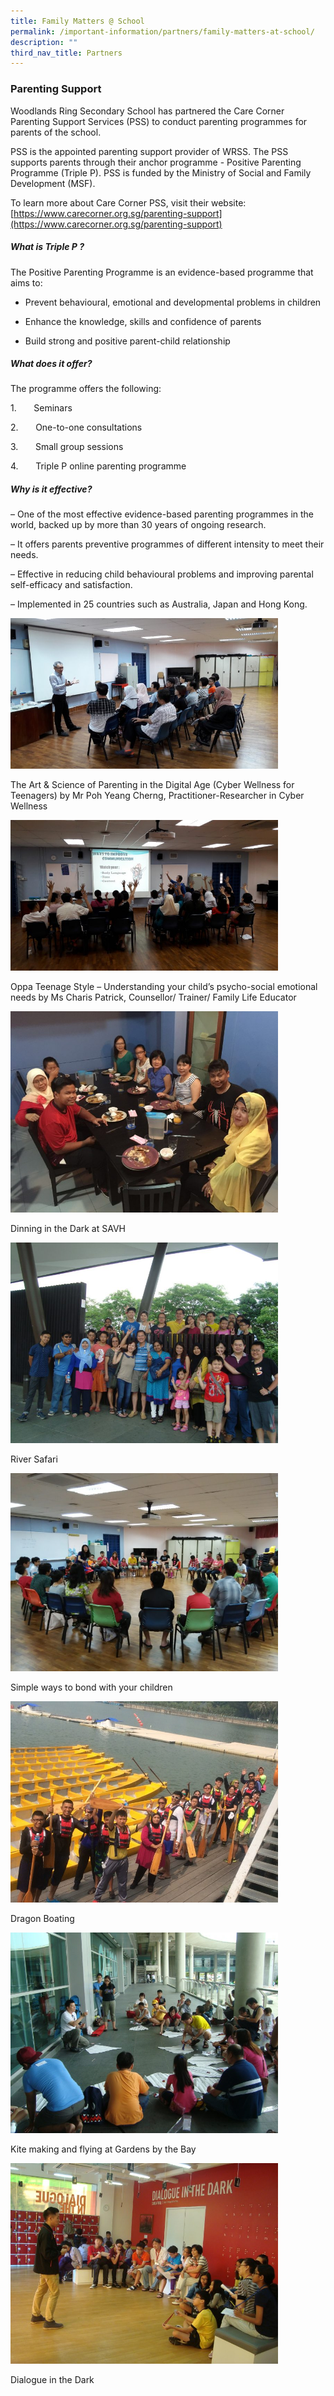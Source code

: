 ```yaml
---
title: Family Matters @ School
permalink: /important-information/partners/family-matters-at-school/
description: ""
third_nav_title: Partners
---
```

### **Parenting Support**         
Woodlands Ring Secondary School has partnered the Care Corner Parenting Support Services (PSS) to conduct parenting programmes for parents of the school.

PSS is the appointed parenting support provider of WRSS. The PSS supports parents through their anchor programme - Positive Parenting Programme (Triple P). PSS is funded by the Ministry of Social and Family Development (MSF).

To learn more about Care Corner PSS, visit their website: [https://www.carecorner.org.sg/parenting-support](https://www.carecorner.org.sg/parenting-support)

##### **What is Triple P ?**

The Positive Parenting Programme is an evidence-based programme that aims to:

* Prevent behavioural, emotional and developmental problems in children

* Enhance the knowledge, skills and confidence of parents

* Build strong and positive parent-child relationship

##### **What does it offer?**

The programme offers the following:

1.       Seminars

2.       One-to-one consultations

3.       Small group sessions

4.       Triple P online parenting programme

##### **Why is it effective?**

– One of the most effective evidence-based parenting programmes in the world, backed up by more than 30 years of ongoing research.

– It offers parents preventive programmes of different intensity to meet their needs.

– Effective in reducing child behavioural problems and improving parental self-efficacy and satisfaction.

– Implemented in 25 countries such as Australia, Japan and Hong Kong.

<img style="width:85%" src="/images/fam1.jpg">

The Art & Science of Parenting in the Digital Age (Cyber Wellness for Teenagers) by Mr Poh Yeang Cherng, Practitioner-Researcher in Cyber Wellness

<img style="width:85%" src="/images/fam2.jpg">

Oppa Teenage Style – Understanding your child’s psycho-social emotional needs by Ms Charis Patrick, Counsellor/ Trainer/ Family Life Educator

<img style="width:85%" src="/images/fam3.jpg">

Dinning in the Dark at SAVH

<img style="width:85%" src="/images/fam4.jpg">

River Safari

<img style="width:85%" src="/images/fam5.jpg">

Simple ways to bond with your children

<img style="width:85%" src="/images/fam6.jpg">

Dragon Boating

<img style="width:85%" src="/images/fam7.jpg">

Kite making and flying at Gardens by the Bay

<img style="width:85%" src="/images/fam8.jpg">

Dialogue in the Dark